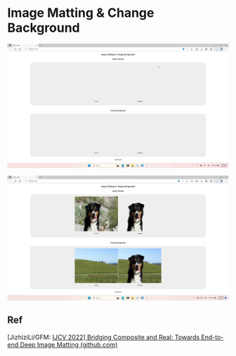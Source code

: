 # Image Matting & Change Background

![001](images/001.png)

![002](images/002.png)

## Ref
[JizhiziLi/GFM: [IJCV 2022\] Bridging Composite and Real: Towards End-to-end Deep Image Matting (github.com)](https://github.com/JizhiziLi/GFM)